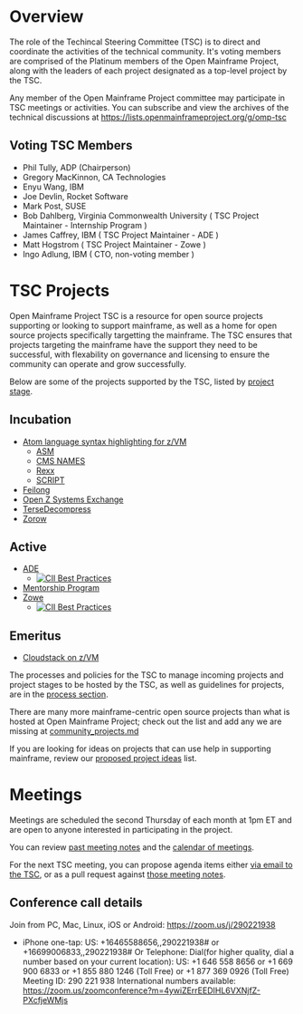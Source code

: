 # Overview

The role of the Techincal Steering Committee (TSC) is to direct and coordinate the activities of the technical community. It's voting members are comprised of the Platinum members of the Open Mainframe Project, along with the leaders of each project designated as a top-level project by the TSC.

Any member of the Open Mainframe Project committee may participate in TSC meetings or activities. You can subscribe and view the archives of the technical discussions at https://lists.openmainframeproject.org/g/omp-tsc

## Voting TSC Members

  * Phil Tully, ADP (Chairperson)
  * Gregory MacKinnon, CA Technologies
  * Enyu Wang, IBM
  * Joe Devlin, Rocket Software
  * Mark Post, SUSE
  * Bob Dahlberg, Virginia Commonwealth University ( TSC Project Maintainer - Internship Program )
  * James Caffrey, IBM ( TSC Project Maintainer - ADE )
  * Matt Hogstrom ( TSC Project Maintainer - Zowe )
  * Ingo Adlung, IBM ( CTO, non-voting member )

# TSC Projects

Open Mainframe Project TSC is a resource for open source projects supporting or looking to support mainframe, as well as a home for open source projects specifically targetting the mainframe. The TSC ensures that projects targeting the mainframe have the support they need to be successful, with flexability on governance and licensing to ensure the community can operate and grow successfully.

Below are some of the projects supported by the TSC, listed by [project stage](process/project_stages.md).

## Incubation

  * [Atom language syntax highlighting for z/VM](https://atom.io/users/openmainframeproject)
    * [ASM](https://github.com/openmainframeproject/atompkg-language-zvm-asm)
    * [CMS NAMES](https://github.com/openmainframeproject/atompkg-language-zvm-names)
    * [Rexx](https://github.com/openmainframeproject/atompkg-language-zvm-rexx)
    * [SCRIPT](https://github.com/openmainframeproject/atompkg-language-zvm-gml)
  * [Feilong](https://github.com/openmainframeproject/python-zvm-sdk)
  * [Open Z Systems Exchange](https://github.com/openzsx/openzsx) 
  * [TerseDecompress](https://github.com/openmainframeproject/tersedecompress)
  * [Zorow](https://github.com/openmainframeproject/zorow)

## Active

  * [ADE](https://github.com/openmainframeproject/ade)
    * [![CII Best Practices](https://bestpractices.coreinfrastructure.org/projects/378/badge)](https://bestpractices.coreinfrastructure.org/projects/378)
  * [Mentorship Program](https://github.com/openmainframeproject-internship)
  * [Zowe](https://github.com/zowe)
    * [![CII Best Practices](https://bestpractices.coreinfrastructure.org/projects/2226/badge)](https://bestpractices.coreinfrastructure.org/projects/2226)

## Emeritus

  * [Cloudstack on z/VM](https://github.com/openmainframeproject/cloudstack-wg)

The processes and policies for the TSC to manage incoming projects and project stages to be hosted by the TSC, as well as guidelines for projects, are in the [process section](process).

There are many more mainframe-centric open source projects than what is hosted at Open Mainframe Project; check out the list and add any we are missing at [community_projects.md](projects/community_projects.md)

If you are looking for ideas on projects that can use help in supporting mainframe, review our [proposed project ideas](proposed.md) list.

# Meetings

Meetings are scheduled the second Thursday of each month at 1pm ET and are open to anyone interested in participating in the project.

You can review [past meeting notes](/meetings) and the [calendar of meetings](https://lists.openmainframeproject.org/calendar).

For the next TSC meeting, you can propose agenda items either [via email to the TSC](mailto:omp-tsc@lists.openmainframeproject.org), or as a pull request against [those meeting notes](/meetings).

## Conference call details

Join from PC, Mac, Linux, iOS or Android: https://zoom.us/j/290221938

* iPhone one-tap: US: +16465588656,,290221938#  or +16699006833,,290221938#
Or Telephone:
    Dial(for higher quality, dial a number based on your current location):
        US: +1 646 558 8656  or +1 669 900 6833  or +1 855 880 1246 (Toll Free) or +1 877 369 0926 (Toll Free)
    Meeting ID: 290 221 938
    International numbers available: https://zoom.us/zoomconference?m=4ywiZErrEEDIHL6VXNjfZ-PXcfjeWMjs
